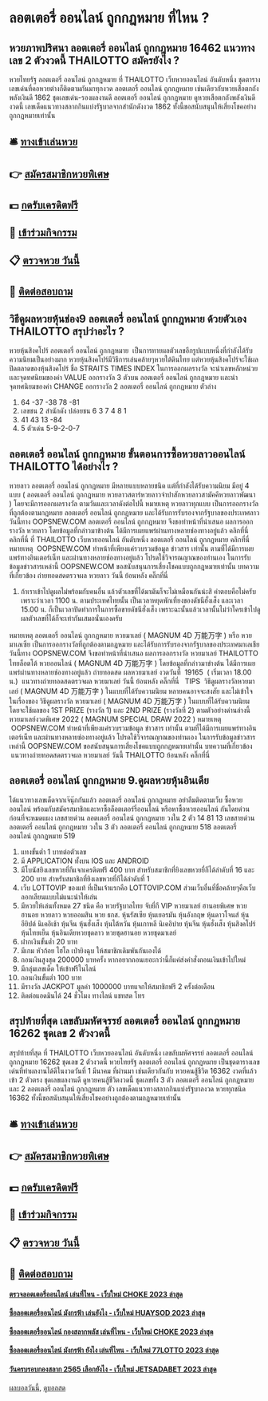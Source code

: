 # ลอตเตอรี่ ออนไลน์ ถูกกฎหมาย ที่ไหน ?
## หวยภาพปริศนา ลอตเตอรี่ ออนไลน์ ถูกกฎหมาย 16462 แนวทางเลข 2 ตัวงวดนี้ THAILOTTO สมัครยังไง ?
หวยไทยรัฐ ลอตเตอรี่ ออนไลน์ ถูกกฎหมาย ที่ THAILOTTO เว็บหวยออนไลน์ อันดับหนึ่ง ชุดตารางเลขเด่นที่คอหวยต่างก็ติดตามกันมาทุกงวด ลอตเตอรี่ ออนไลน์ ถูกกฎหมาย เช่นเดียวกับหวยเสือตกถังพลังเงินดี 1862 ชุดเลขเด่น-รองผลงานดี ลอตเตอรี่ ออนไลน์ ถูกกฎหมาย ดูหวยเสือตกถังพลังเงินดีงวดนี้ เลขเด็ดแนวทางสลากกินแบ่งรัฐบาลจากสำนักดังงวด 1862 ทั้งนี้ขอสนับสนุนให้เสี่ยงโชคอย่างถูกกฎหมายเท่านั้น

## 🛎 [ทางเข้าเล่นหวย](https://bit.ly/3BG5bNw)
## 👉 [สมัครสมาชิกหวยพิเศษ](https://bit.ly/3BG5bNw)
## 💵 [กดรับเครดิตฟรี](https://bit.ly/3C3mvgS)
## 👑 [เข้าร่วมกิจกรรม](https://bit.ly/3C3mvgS)
## 📋 [ตรวจหวย วันนี้](https://bit.ly/3C3mvgS)
## 📱 [ติดต่อสอบถาม](https://bit.ly/3C3mvgS)

## วิธีดูผลหวยหุ้นช่อง9 ลอตเตอรี่ ออนไลน์ ถูกกฎหมาย ด้วยตัวเอง THAILOTTO สรุปว่าอะไร ?
หวยหุ้นสิงคโปร์ ลอตเตอรี่ ออนไลน์ ถูกกฎหมาย  เป็นการทายผลตัวเลขอีกรูปแบบหนึ่งที่กำลังได้รับความนิยมเป็นอย่างมาก หวยหุ้นสิงคโปร์มีวิธีการเล่นคล้ายๆหวยใต้ดินไทย แต่หวยหุ้นสิงคโปร์จะใช้ผลปิดตลาดของหุ้นสิงคโปร์ ชื่อ STRAITS TIMES INDEX ในการออกผลรางวัล จะนำเลขหลักหน่วยเเละจุดทศนิยมของค่า VALUE ออกรางวัล 3 ตัวบน ลอตเตอรี่ ออนไลน์ ถูกกฎหมาย เเละนำจุดทศนิยมของค่า CHANGE ออกรางวัล 2 ลอตเตอรี่ ออนไลน์ ถูกกฎหมาย ตัวล่าง
1. 64 -37 -38 78 -81
2. เลขชน 2 สำนักดัง ปล่อยชน 6 3 7 4 8 1
3. 41 43 13 -84
4. 5 ตัวเด่น 5-9-2-0-7

## ลอตเตอรี่ ออนไลน์ ถูกกฎหมาย ขั้นตอนการซื้อหวยลาวออนไลน์ THAILOTTO ได้อย่างไร ?
หวยลาว ลอตเตอรี่ ออนไลน์ ถูกกฎหมาย มีหลายแบบหลายชนิด แต่ที่กำลังได้รับความนิยม มีอยู่ 4 แบบ ( ลอตเตอรี่ ออนไลน์ ถูกกฎหมาย หวยลาวสตาร์หวยลาวจำปาสักหวยลาวสามัคคีหวยลาวพัฒนา ) โดยจะมีการออกผลรางวัล ตามวันและเวลาดังต่อไปนี้
หมายเหตุ หวยลาวทุกแบบ เป็นการออกรางวัลที่ถูกต้องตามกฎหมาย ลอตเตอรี่ ออนไลน์ ถูกกฎหมาย และได้รับการรับรองจากรัฐบาลของประเทศลาว
วันนี้ทาง OOPSNEW.COM ลอตเตอรี่ ออนไลน์ ถูกกฎหมาย จึงขอทำหน้าที่นำเสนอ ผลการออกรางวัล หวยลาว โดยข้อมูลที่กล่าวมาข้างต้น ได้มีการเผยแพร่ผ่านทางหลายช่องทางอยู่แล้ว
 คลิกที่นี่ 
 คลิกที่นี่ ที่ THAILOTTO เว็บหวยออนไลน์ อันดับหนึ่ง 
 ลอตเตอรี่ ออนไลน์ ถูกกฎหมาย คลิกที่นี่ 
หมายเหตุ  OOPSNEW.COM ทำหน้าที่เพียงแค่รวบรวมข้อมูล ข่าวสาร เท่านั้น ตามที่ได้มีการเผยแพร่ทางอินเตอร์เน็ท และผ่านทางหลายช่องทางอยู่แล้ว โปรดใช้วิจารณญาณของท่านเอง ในการรับข้อมูลข่าวสารเหล่านี้ OOPSNEW.COM ขอสนับสนุนการเสี่ยงโชคแบบถูกกฎหมายเท่านั้น
บทความที่เกี่ยวข้อง
 ถ่ายทอดสดตรวจผล หวยลาว วันนี้ ย้อนหลัง คลิ๊กที่นี่  
1. ถ้าเราเข้าไปดูผลไม่พร้อมกับคนอื่น แล้วตัวเลขที่ได้มามันก็จะไม่เหมือนกันน่ะสิ คำตอบคือไม่ครับ เพราะว่าเวลา 1100 น. ตามประเทศไทยนั้น เป็นเวลาหยุดพักเที่ยงของดัชนีฮั่งเส็ง และเวลา 15.00 น. ก็เป็นเวลาปิดทำการในการซื้อขายดัชนีฮั่งเส็ง เพราะฉะนั้นแล้วเวลานั้นไม่ว่าใครเข้าไปดูผลตัวเลขที่ได้ก็จะเท่ากันเสมอนั่นเองครับ

หมายเหตุ ลอตเตอรี่ ออนไลน์ ถูกกฎหมาย หวยมาเลย์ ( MAGNUM 4D 万能万字 ) หรือ หวยมาเลเซีย เป็นการออกรางวัลที่ถูกต้องตามกฎหมาย และได้รับการรับรองจากรัฐบาลของประเทศมาเลเชีย
วันนี้ทาง OOPSNEW.COM จึงขอทำหน้าที่นำเสนอ ผลการออกรางวัล หวยมาเลย์ THAILOTTO ไทยล็อตโต้ หวยออนไลน์ ( MAGNUM 4D 万能万字 ) โดยข้อมูลที่กล่าวมาข่างต้น ได้มีการเผยแพร่ผ่านทางหลายช่องทางอยู่แล้ว
ถ่ายทอดสด ผลหวยมาเลย์ งวดวันที่  19165  ( เริ่มเวลา 18.00 น.)
 แนวทางถ่ายทอดสดตรวจผล หวยมาเลย์ วันนี้ ย้อนหลัง คลิ๊กที่นี่  
TIPS  วิธีดูผลรางวัลหวยมาเลย์ ( MAGNUM 4D 万能万字 ) ในแบบที่ได้รับความนิยม
หลายคนอาจจะสงสัย และไม่เข้าใจ ในเรื่องของ วิธีดูผลรางวัล หวยมาเลย์ ( MAGNUM 4D 万能万字 ) ในแบบที่ได้รับความนิยม โดยจะใช้ผลของ 1ST PRIZE (รางวัล 1) และ 2ND PRIZE (รางวัลที่ 2) ตามตัวอย่างด่านล่างนี้
หวยมาเลย์งวดพิเศษ 2022 ( MAGNUM SPECIAL DRAW 2022 )
หมายเหตุ  OOPSNEW.COM ทำหน้าที่เพียงแค่รวบรวมข้อมูล ข่าวสาร เท่านั้น ตามที่ได้มีการเผยแพร่ทางอินเตอร์เน็ท และผ่านทางหลายช่องทางอยู่แล้ว โปรดใช้วิจารณญาณของท่านเอง ในการรับข้อมูลข่าวสารเหล่านี้ OOPSNEW.COM ขอสนับสนุนการเสี่ยงโชคแบบถูกกฎหมายเท่านั้น
บทความที่เกี่ยวข้อง
 แนวทางถ่ายทอดสดตรวจผล หวยมาเลย์ วันนี้ THAILOTTO ย้อนหลัง คลิ๊กที่นี่  

## ลอตเตอรี่ ออนไลน์ ถูกกฎหมาย 9.ดูผลหวยหุ้นอินเดีย
ได้แนวทางเลขเด็ดจากเจ๊นุ๊กกันแล้ว ลอตเตอรี่ ออนไลน์ ถูกกฎหมาย อย่าลืมติดตามเว็บ ซื้อหวยออนไลน์ พร้อมกับสมัครสมาชิกและหาซื้อล็อตเตอร์รี่ออนไลน์ หรือหาซื้อหวยออนไลน์ กันโดยด่วนก่อนที่จะหมดแผง
เลขสายด่วน ลอตเตอรี่ ออนไลน์ ถูกกฎหมาย วงใน 2 ตัว 14 81 13
เลขสายด่วน ลอตเตอรี่ ออนไลน์ ถูกกฎหมาย วงใน 3 ตัว ลอตเตอรี่ ออนไลน์ ถูกกฎหมาย 518 ลอตเตอรี่ ออนไลน์ ถูกกฎหมาย 519
1. แทงขั้นต่ำ 1 บาทต่อตัวเลข
2. มี APPLICATION ทั้งบน IOS และ ANDROID
3. มีโบนัสยิงเลขหวยยี่กีแจกเครดิตฟรี 400 บาท สำหรับสมาชิกที่ยิงเลขหวยยี่กีได้ลำดับที่ 16 และ 200 บาท สำหรับสมาชิกที่ยิงเลขหวยยี่กีได้ลำดับที่ 1
4. เว็บ LOTTOVIP ของแท้ ที่เป็นเจ้าแรกคือ LOTTOVIP.COM ส่วนเว็บอื่นที่ชื่อคล้ายๆคือเว็บลอกเลียนแบบไม่แนะนำให้เล่น
5. มีหวยให้เล่นทั้งหมด 27 ชนิด คือ หวยรัฐบาลไทย จับยี่กี VIP หวยมาเลย์ ฮานอยพิเศษ หวยฮานอย หวยลาว หวยออมสิน หวย ธกส. หุ้นรัสเซีย หุ้นเยอรมัน หุ้นอังกฤษ หุ้นดาวโจนส์ หุ้นอียิปต์ นิเคอิเช้า หุ้นจีน หุ้นฮั่งเส็ง หุ้นไต้หวัน หุ้นเกาหลี นิเคอิบ่าย หุ้นจีน หุ้นฮั่งเส็ง หุ้นสิงคโปร์ หุ้นไทยเย็น หุ้นอินเดียหวยชุดลาว หวยชุดฮานอย หวยชุดมาเลย์
6. ฝากเงินขั้นต่ำ 20 บาท
7. มีเกม หัวก้อย ไฮโล เป่ายิงฉุบ ให้สมาชิกเดิมพันกันเองได้
8. ถอนเงินสูงสุด 200000 บาทครั้ง หากอยากถอนเยอะกว่านี้ก็แค่ส่งคำสั่งถอนเงินเข้าไปใหม่
9. มีกลุ่มเลขเด็ด ให้เข้าฟรีในไลน์
10. ถอนเงินขั้นต่ำ 100 บาท
11. มีรางวัล JACKPOT มูลค่า 1000000 บาทแจกให้สมาชิกฟรี 2 ครั้งต่อเดือน
12. ติดต่อแอดมินได้ 24 ชั่วโมง ทางไลน์ แชทสด โทร

## สรุปท้ายที่สุด เลขลับมหัศจรรย์ ลอตเตอรี่ ออนไลน์ ถูกกฎหมาย 16262 ชุดเลข 2 ตัวงวดนี้
สรุปท้ายที่สุด ที่ THAILOTTO เว็บหวยออนไลน์ อันดับหนึ่ง เลขลับมหัศจรรย์ ลอตเตอรี่ ออนไลน์ ถูกกฎหมาย 16262 ชุดเลข 2 ตัวงวดนี้ หวยไทยรัฐ ลอตเตอรี่ ออนไลน์ ถูกกฎหมาย เป็นชุดตารางเลขเด่นที่ทำผลงานได้ดีในงวดวันที่ 1 มีนาคม ที่ผ่านมา เช่นเดียวกันกับ หวยคนสู้ชีวิต 16362 งวดที่แล้วเข้า 2 ตัวตรง ชุดเลขผลงานดี ดูหวยคนสู้ชีวิตงวดนี้ ชุดเลขทั้ง 3 ตัว ลอตเตอรี่ ออนไลน์ ถูกกฎหมาย และ 2 ลอตเตอรี่ ออนไลน์ ถูกกฎหมาย ตัว เลขเด็ดแนวทางสลากกินแบ่งรัฐบาลงวด หวยทุกชนิด 16362 ทั้งนี้ขอสนับสนุนให้เสี่ยงโชคอย่างถูกต้องตามกฎหมายเท่านั้น

## 🛎 [ทางเข้าเล่นหวย](https://bit.ly/3BG5bNw)
## 👉 [สมัครสมาชิกหวยพิเศษ](https://bit.ly/3BG5bNw)
## 💵 [กดรับเครดิตฟรี](https://bit.ly/3C3mvgS)
## 👑 [เข้าร่วมกิจกรรม](https://bit.ly/3C3mvgS)
## 📋 [ตรวจหวย วันนี้](https://bit.ly/3C3mvgS)
## 📱 [ติดต่อสอบถาม](https://bit.ly/3C3mvgS)

#### [ตรวจลอตเตอรี่ออนไลน์ เล่นที่ไหน - เว็บใหม่ CHOKE 2023 ล่าสุด](https://atom.io/themes/ตรวจลอตเตอรี่ออนไลน์%20เล่นที่ไหน%20-%20เว็บใหม่%20choke%202023%20ล่าสุด)
#### [ซื้อลอตเตอรี่ออนไลน์ มังกรฟ้า เล่นยังไง - เว็บใหม่ HUAYSOD 2023 ล่าสุด](https://atom.io/themes/ซื้อลอตเตอรี่ออนไลน์%20มังกรฟ้า%20เล่นยังไง%20-%20เว็บใหม่%20huaysod%202023%20ล่าสุด)
#### [ซื้อลอตเตอรี่ออนไลน์ กองสลากพลัส เล่นที่ไหน - เว็บใหม่ CHOKE 2023 ล่าสุด](https://atom.io/themes/ซื้อลอตเตอรี่ออนไลน์%20กองสลากพลัส%20เล่นที่ไหน%20-%20เว็บใหม่%20choke%202023%20ล่าสุด)
#### [ซื้อลอตเตอรี่ออนไลน์ มังกรฟ้า ยังไง เล่นที่ไหน - เว็บใหม่ 77LOTTO 2023 ล่าสุด](https://atom.io/themes/ซื้อลอตเตอรี่ออนไลน์%20มังกรฟ้า%20ยังไง%20เล่นที่ไหน%20-%20เว็บใหม่%2077lotto%202023%20ล่าสุด)
#### [วันครบรอบกองสลาก 2565 เลือกยังไง - เว็บใหม่ JETSADABET 2023 ล่าสุด](https://atom.io/themes/วันครบรอบกองสลาก%202565%20เลือกยังไง%20-%20เว็บใหม่%20jetsadabet%202023%20ล่าสุด)

[ผลบอลวันนี้](https://siamsport.tv "ผลบอลวันนี้"), [ดูบอลสด](https://siamsport.tv/ดูบอลสด "ดูบอลสด")